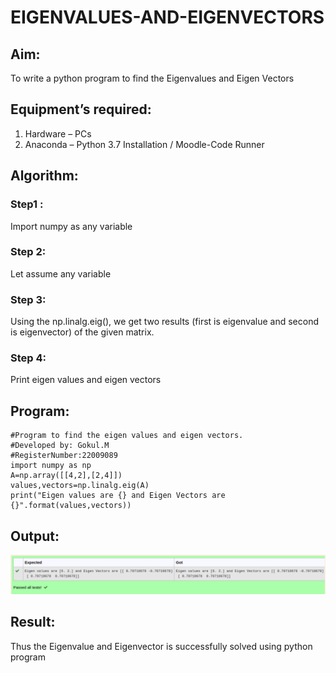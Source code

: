 # EIGENVALUES-AND-EIGENVECTORS
## Aim:
To write a python program to find the Eigenvalues and Eigen Vectors
## Equipment’s required:
1. 	Hardware – PCs
2. 	Anaconda – Python 3.7 Installation / Moodle-Code Runner
## Algorithm:
### Step1 : 
Import numpy as any variable
### Step 2: 
Let assume any variable
### Step 3: 
Using the np.linalg.eig(),  we get two results (first is eigenvalue and second is eigenvector) of the given matrix.
### Step 4:
Print eigen values and eigen vectors 

## Program:
```
#Program to find the eigen values and eigen vectors.
#Developed by: Gokul.M
#RegisterNumber:22009089
import numpy as np
A=np.array([[4,2],[2,4]])
values,vectors=np.linalg.eig(A)
print("Eigen values are {} and Eigen Vectors are {}".format(values,vectors))
```

## Output:
![output](./eigen%20vectors.png)
## Result:
Thus the Eigenvalue and Eigenvector is successfully solved using python program
